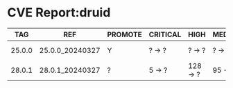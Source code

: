 # CVE Report:druid
|  TAG   |       REF       | PROMOTE | CRITICAL |   HIGH   | MEDIUM  |   LOW   | UNKNOWN |
|--------|-----------------|---------|----------|----------|---------|---------|---------|
| 25.0.0 | 25.0.0_20240327 | Y       | ? -> ?   | ? -> ?   | ? -> ?  | ? -> ?  | ? -> ?  |
| 28.0.1 | 28.0.1_20240327 | ?       | 5 -> ?   | 128 -> ? | 95 -> ? | 30 -> ? | 0 -> ?  |
